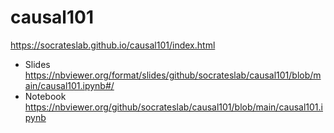 # causal101


https://socrateslab.github.io/causal101/index.html

- Slides https://nbviewer.org/format/slides/github/socrateslab/causal101/blob/main/causal101.ipynb#/
- Notebook https://nbviewer.org/github/socrateslab/causal101/blob/main/causal101.ipynb
